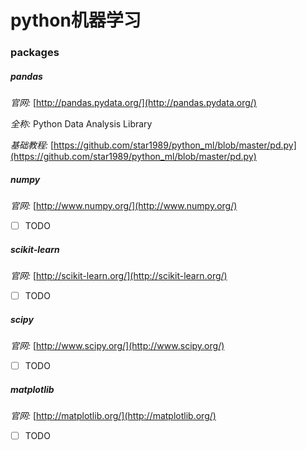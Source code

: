 # python机器学习
### packages
##### pandas
*官网:* [http://pandas.pydata.org/](http://pandas.pydata.org/)

*全称:* Python Data Analysis Library

*基础教程:* [https://github.com/star1989/python_ml/blob/master/pd.py](https://github.com/star1989/python_ml/blob/master/pd.py)

##### numpy
*官网:* [http://www.numpy.org/](http://www.numpy.org/)
- [ ] TODO

##### scikit-learn
*官网:* [http://scikit-learn.org/](http://scikit-learn.org/)
- [ ] TODO

##### scipy
*官网:* [http://www.scipy.org/](http://www.scipy.org/)
- [ ] TODO

##### matplotlib
*官网:* [http://matplotlib.org/](http://matplotlib.org/)
- [ ] TODO


